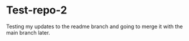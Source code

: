 # Test-repo-2

Testing my updates to the readme branch and going to merge it with the main branch later.
